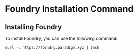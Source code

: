 # Foundry Installation Command

## Installing Foundry

To install Foundry, you can use the following command:

```bash
curl -L https://foundry.paradigm.xyz | bash
